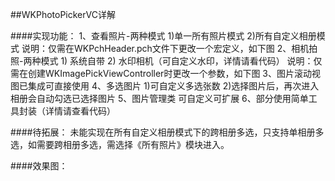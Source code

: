##WKPhotoPickerVC详解

####实现功能：
    1、查看照片-两种模式
        1)单一所有照片模式
        2)所有自定义相册模式
        说明：仅需在WKPchHeader.pch文件下更改一个宏定义，如下图
    2、相机拍照-两种模式
        1) 系统自带
        2) 水印相机（可自定义水印，详情请看代码）
        说明：仅需在创建WKImagePickViewController时更改一个参数，如下图
    3、图片滚动视图已集成可直接使用
    4、多选图片 
        1)可自定义多选张数
        2)选择图片后，再次进入相册会自动勾选已选择图片
    5、图片管理类 可自定义可扩展
    6、部分使用简单工具封装（详情请查看代码）
    
####待拓展：
    未能实现在所有自定义相册模式下的跨相册多选，只支持单相册多选，如需要跨相册多选，需选择《所有照片》模块进入。
    
    
####效果图：
     
    